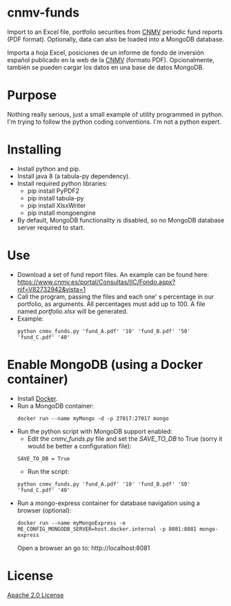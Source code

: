 # cnmv-funds
Import to an Excel file, portfolio securities from [CNMV](http://cnmv.es/portal/home.aspx) periodic fund reports (PDF format). Optionally, data can also be loaded into a MongoDB database.

Importa a hoja Excel, posiciones de un informe de fondo de inversión español publicado en la web de la [CNMV](http://cnmv.es/portal/home.aspx) (formato PDF).
Opcionalmente, también se pueden cargar los datos en una base de datos MongoDB.

# Purpose
Nothing really serious, just a small example of utility programmed in python. I'm trying to follow the python coding conventions. I'm not a python expert.

# Installing
* Install python and pip.
* Install java 8 (a tabula-py dependency).
* Install required python libraries:
  - pip install PyPDF2
  - pip install tabula-py
  - pip install XlsxWriter
  - pip install mongoengine
* By default, MongoDB functionality is disabled, so no MongoDB database server required to start.

# Use
* Download a set of fund report files. An example can be found here: https://www.cnmv.es/portal/Consultas/IIC/Fondo.aspx?nif=V82732942&vista=1
* Call the program, passing the files and each one' s percentage in our portfolio, as arguments. All percentages must add up to 100. A file named *portfolio.xlsx* will be generated.
* Example:
  ```
  python cnmv_funds.py 'fund_A.pdf' '10' 'fund_B.pdf' '50' 'fund_C.pdf' '40'
  ```
# Enable MongoDB (using a Docker container)
* Install [Docker](https://www.docker.com/get-started).
* Run a MongoDB container:
  ```
  docker run --name myMongo -d -p 27017:27017 mongo
  ```
* Run the python script with MongoDB support enabled:
  - Edit the *cnmv_funds.py* file and set the *SAVE_TO_DB* to True (sorry it would be better a configuration file):
  ```
  SAVE_TO_DB = True
  ```
  - Run the script:
  ```
  python cnmv_funds.py 'fund_A.pdf' '10' 'fund_B.pdf' '50' 'fund_C.pdf' '40'
  ```
* Run a mongo-express container for database navigation using a browser (optional):
  ```
  docker run --name myMongoExpress -e ME_CONFIG_MONGODB_SERVER=host.docker.internal -p 8081:8081 mongo-express
  ```
  Open a browser an go to: http://localhost:8081
  
# License
 [Apache 2.0 License](https://www.apache.org/licenses/LICENSE-2.0)
